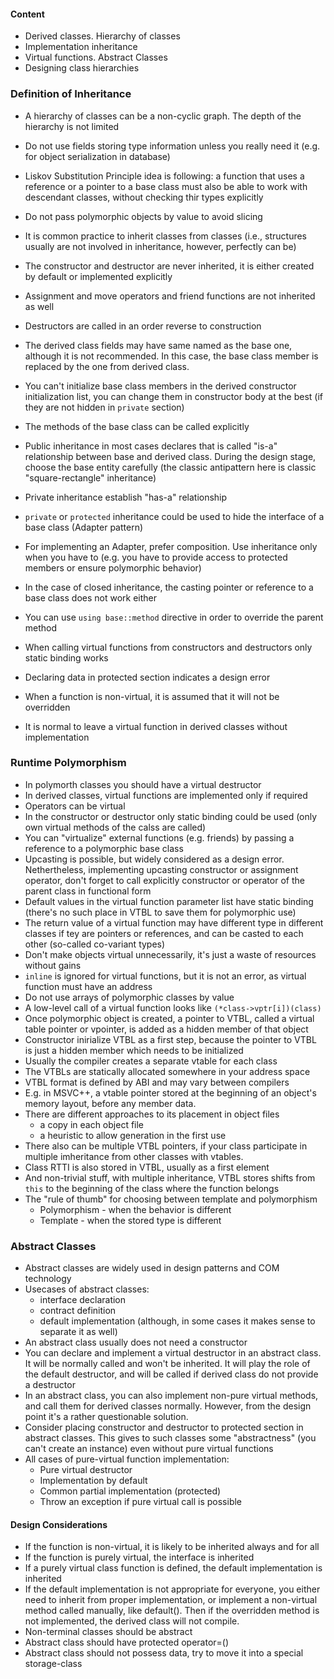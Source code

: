 #### Content
* Derived classes. Hierarchy of classes
* Implementation inheritance
* Virtual functions. Abstract Classes
* Designing class hierarchies


### Definition of Inheritance

* A hierarchy of classes can be a non-cyclic graph. The depth of the hierarchy is not limited
* Do not use fields storing type information unless you really need it (e.g. for object serialization in database)
* Liskov Substitution Principle idea is following: a function that uses a reference or a pointer to a base class 
  must also be able to work with descendant classes, without checking thir types explicitly
* Do not pass polymorphic objects by value to avoid slicing
* It is common practice to inherit classes from classes (i.e., structures usually are not involved in inheritance, however, perfectly can be)
* The constructor and destructor are never inherited, it is either created by default or implemented explicitly
* Assignment and move operators and friend functions are not inherited as well
* Destructors are called in an order reverse to construction
* The derived class fields may have same named as the base one, although it is not recommended.
  In this case, the base class member is replaced by the one from derived class.
* You can't initialize base class members in the derived constructor initialization list, 
  you can change them in constructor body at the best (if they are not hidden in `private` section)
* The methods of the base class can be called explicitly
* Public inheritance in most cases declares that is called "is-a" relationship between base and derived class.
  During the design stage, choose the base entity carefully (the classic antipattern here is classic "square-rectangle" inheritance)
* Private inheritance establish "has-a" relationship
* `private` or `protected` inheritance could be used to hide the interface of a base class (Adapter pattern)
* For implementing an Adapter, prefer composition. Use inheritance only when you have to
  (e.g. you have to provide access to protected members or ensure polymorphic behavior)
* In the case of closed inheritance, the casting pointer or reference to a base class does not work either
* You can use `using base::method` directive in order to override the parent method

* When calling virtual functions from constructors and destructors only static binding works
* Declaring data in protected section indicates a design error
* When a function is non-virtual, it is assumed that it will not be overridden
* It is normal to leave a virtual function in derived classes without implementation


### Runtime Polymorphism

* In polymorth classes you should have a virtual destructor
* In derived classes, virtual functions are implemented only if required
* Operators can be virtual
* In the constructor or destructor only static binding could be used (only own virtual methods of the calss are called)
* You can "virtualize" external functions (e.g. friends) by passing a reference to a polymorphic base class
* Upcasting is possible, but widely considered as a design error.
  Nethertheless, implementing upcasting constructor or assignment operator,
  don't forget to call explicitly constructor or operator of the parent class in functional form
* Default values in the virtual function parameter list have static binding
  (there's no such place in VTBL to save them for polymorphic use)
* The return value of a virtual function may have different type in different classes if tey are
  pointers or references, and can be casted to each other (so-called co-variant types)
* Don't make objects virtual unnecessarily, it's just a waste of resources without gains
* `inline` is ignored for virtual functions, but it is not an error, as virtual function must have an address
* Do not use arrays of polymorphic classes by value
* A low-level call of a virtual function looks like `(*class->vptr[i])(class)`
* Once polymorphic object is created, a pointer to VTBL, called a virtual table pointer or vpointer, 
  is added as a hidden member of that object
* Constructor inirialize VTBL as a first step, because the pointer to VTBL is just a hidden member which needs to be initialized
* Usually the compiler creates a separate vtable for each class
* The VTBLs are statically allocated somewhere in your address space
* VTBL format is defined by ABI and may vary between compilers
* E.g. in MSVC++, a vtable pointer stored at the beginning of an object's memory layout, before any member data.
* There are different approaches to its placement in object files
  * a copy in each object file
  * a heuristic to allow generation in the first use
* There also can be multiple VTBL pointers, if your class participate in multiple imheritance from other classes with vtables.
* Class RTTI is also stored in VTBL, usually as a first element
* And non-trivial stuff, with multiple inheritance, VTBL stores shifts from `this` to the beginning of the class where the function belongs
* The "rule of thumb" for choosing between template and polymorphism
  * Polymorphism - when the behavior is different
  * Template - when the stored type is different

### Abstract Classes

* Abstract classes are widely used in design patterns and COM technology
* Usecases of abstract classes:
  * interface declaration
  * contract definition
  * default implementation (although, in some cases it makes sense to separate it as well)
* An abstract class usually does not need a constructor
* You can declare and implement a virtual destructor in an abstract class. It will be normally called and won't be inherited.
  It will play the role of the default destructor, and will be called if derived class do not provide a destructor
* In an abstract class, you can also implement non-pure virtual methods, and call them for derived classes normally.
  However, from the design point it's a rather questionable solution.
* Consider placing constructor and destructor to protected section in abstract classes. 
  This gives to such classes some "abstractness" (you can't create an instance) even without pure virtual functions
* All cases of pure-virtual function implementation:
  * Pure virtual destructor
  * Implementation by default
  * Common partial implementation (protected)
  * Throw an exception if pure virtual call is possible

#### Design Considerations

* If the function is non-virtual, it is likely to be inherited always and for all
* If the function is purely virtual, the interface is inherited
* If a purely virtual class function is defined, the default implementation is inherited
* If the default implementation is not appropriate for everyone, you either need to inherit from proper implementation,
  or implement a non-virtual method called manually, like default(). 
  Then if the overridden method is not implemented, the derived class will not compile.
* Non-terminal classes should be abstract
* Abstract class should have protected operator=()
* Abstract class should not possess data, try to move it into a special storage-class
